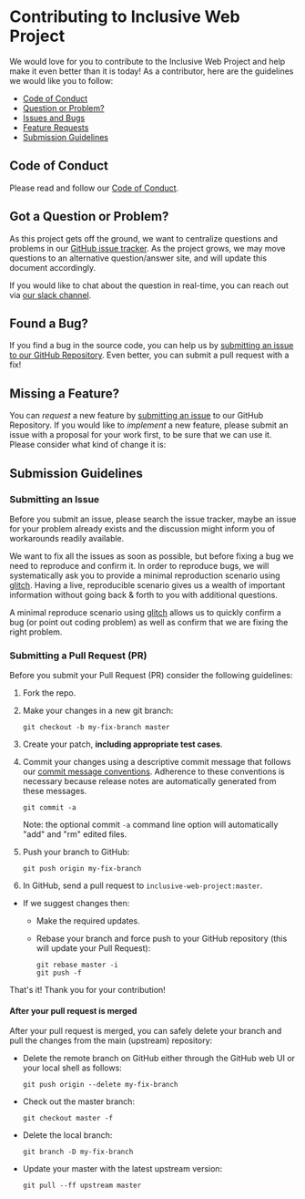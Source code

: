 # Contributing to Inclusive Web Project

We would love for you to contribute to the Inclusive Web Project and help make it even better than it is
today! As a contributor, here are the guidelines we would like you to follow:

 - [Code of Conduct](#coc)
 - [Question or Problem?](#question)
 - [Issues and Bugs](#issue)
 - [Feature Requests](#feature)
 - [Submission Guidelines](#submit)

## <a name="coc"></a> Code of Conduct
Please read and follow our [Code of Conduct](CODE_OF_CONDUCT.md).

## <a name="question"></a> Got a Question or Problem?

As this project gets off the ground,
we want to centralize questions and problems in our [GitHub issue tracker](https://github.com/Meggin/inclusive-web-project/issues).
As the project grows,
we may move questions to an alternative question/answer site,
and will update this document accordingly.

If you would like to chat about the question in real-time, you can reach out via [our slack channel](https://inclusive-web.slack.com/).

## <a name="issue"></a> Found a Bug?
If you find a bug in the source code, you can help us by
[submitting an issue to our GitHub Repository](https://github.com/Meggin/inclusive-web-project/issues).
Even better, you can submit a pull request with a fix!

## <a name="feature"></a> Missing a Feature?
You can *request* a new feature by [submitting an issue](https://github.com/Meggin/inclusive-web-project/issues) to our GitHub
Repository. If you would like to *implement* a new feature, please submit an issue with
a proposal for your work first, to be sure that we can use it.
Please consider what kind of change it is:

## <a name="submit"></a> Submission Guidelines

### <a name="submit-issue"></a> Submitting an Issue

Before you submit an issue, please search the issue tracker, maybe an issue for your problem already exists and the discussion might inform you of workarounds readily available.

We want to fix all the issues as soon as possible, but before fixing a bug we need to reproduce and confirm it. In order to reproduce bugs, we will systematically ask you to provide a minimal reproduction scenario using [glitch](https://glitch.com/). Having a live, reproducible scenario gives us a wealth of important information without going back & forth to you with additional questions.

A minimal reproduce scenario using [glitch](https://glitch.com/) allows us to quickly confirm a bug (or point out coding problem) as well as confirm that we are fixing the right problem.

### <a name="submit-pr"></a> Submitting a Pull Request (PR)
Before you submit your Pull Request (PR) consider the following guidelines:

1. Fork the repo.
1. Make your changes in a new git branch:

     ```shell
     git checkout -b my-fix-branch master
     ```

1. Create your patch, **including appropriate test cases**.
1. Commit your changes using a descriptive commit message that follows our
  [commit message conventions](#commit). Adherence to these conventions
  is necessary because release notes are automatically generated from these messages.

     ```shell
     git commit -a
     ```
    Note: the optional commit `-a` command line option will automatically "add" and "rm" edited files.

1. Push your branch to GitHub:

    ```shell
    git push origin my-fix-branch
    ```

1. In GitHub, send a pull request to `inclusive-web-project:master`.
* If we suggest changes then:
  * Make the required updates.
  * Rebase your branch and force push to your GitHub repository (this will update your Pull Request):

    ```shell
    git rebase master -i
    git push -f
    ```

That's it! Thank you for your contribution!

#### After your pull request is merged

After your pull request is merged, you can safely delete your branch and pull the changes
from the main (upstream) repository:

* Delete the remote branch on GitHub either through the GitHub web UI or your local shell as follows:

    ```shell
    git push origin --delete my-fix-branch
    ```

* Check out the master branch:

    ```shell
    git checkout master -f
    ```

* Delete the local branch:

    ```shell
    git branch -D my-fix-branch
    ```

* Update your master with the latest upstream version:

    ```shell
    git pull --ff upstream master
    ```
